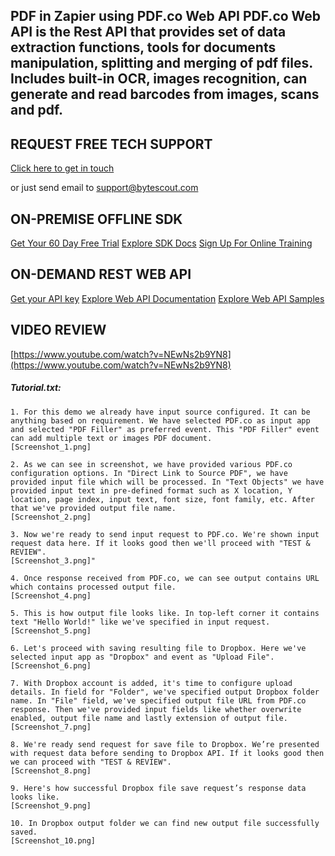 ## PDF in Zapier using PDF.co Web API PDF.co Web API is the Rest API that provides set of data extraction functions, tools for documents manipulation, splitting and merging of pdf files. Includes built-in OCR, images recognition, can generate and read barcodes from images, scans and pdf.

## REQUEST FREE TECH SUPPORT

[Click here to get in touch](https://bytescout.zendesk.com/hc/en-us/requests/new?subject=PDF.co%20Web%20API%20Question)

or just send email to [support@bytescout.com](mailto:support@bytescout.com?subject=PDF.co%20Web%20API%20Question) 

## ON-PREMISE OFFLINE SDK 

[Get Your 60 Day Free Trial](https://bytescout.com/download/web-installer?utm_source=github-readme)
[Explore SDK Docs](https://bytescout.com/documentation/index.html?utm_source=github-readme)
[Sign Up For Online Training](https://academy.bytescout.com/)


## ON-DEMAND REST WEB API

[Get your API key](https://pdf.co/documentation/api?utm_source=github-readme)
[Explore Web API Documentation](https://pdf.co/documentation/api?utm_source=github-readme)
[Explore Web API Samples](https://github.com/bytescout/ByteScout-SDK-SourceCode/tree/master/PDF.co%20Web%20API)

## VIDEO REVIEW

[https://www.youtube.com/watch?v=NEwNs2b9YN8](https://www.youtube.com/watch?v=NEwNs2b9YN8)




<!-- code block begin -->

##### **Tutorial.txt:**
    
```
1. For this demo we already have input source configured. It can be anything based on requirement. We have selected PDF.co as input app and selected "PDF Filler" as preferred event. This "PDF Filler" event can add multiple text or images PDF document.
[Screenshot_1.png]

2. As we can see in screenshot, we have provided various PDF.co configuration options. In "Direct Link to Source PDF", we have provided input file which will be processed. In "Text Objects" we have provided input text in pre-defined format such as X location, Y location, page index, input text, font size, font family, etc. After that we've provided output file name.
[Screenshot_2.png]

3. Now we're ready to send input request to PDF.co. We're shown input request data here. If it looks good then we'll proceed with "TEST & REVIEW".
[Screenshot_3.png]"

4. Once response received from PDF.co, we can see output contains URL which contains processed output file. 
[Screenshot_4.png]

5. This is how output file looks like. In top-left corner it contains text "Hello World!" like we've specified in input request. 
[Screenshot_5.png]

6. Let's proceed with saving resulting file to Dropbox. Here we've selected input app as "Dropbox" and event as "Upload File".
[Screenshot_6.png]

7. With Dropbox account is added, it's time to configure upload details. In field for "Folder", we've specified output Dropbox folder name. In "File" field, we've specified output file URL from PDF.co response. Then we've provided input fields like whether overwrite enabled, output file name and lastly extension of output file.
[Screenshot_7.png]

8. We're ready send request for save file to Dropbox. We’re presented with request data before sending to Dropbox API. If it looks good then we can proceed with "TEST & REVIEW".
[Screenshot_8.png]

9. Here's how successful Dropbox file save request’s response data looks like. 
[Screenshot_9.png]

10. In Dropbox output folder we can find new output file successfully saved.
[Screenshot_10.png]
```

<!-- code block end -->
